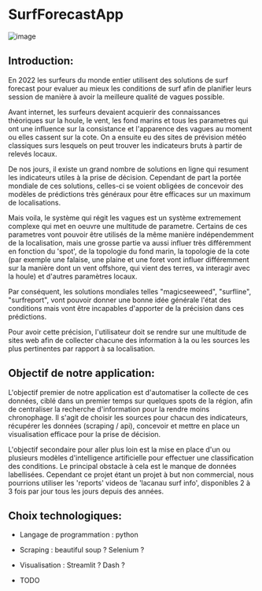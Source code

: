 # SurfForecastApp

![image](https://user-images.githubusercontent.com/59146778/204785395-2d4db1cf-4d92-46b2-976f-14e492a1809c.png)

<h2>Introduction:</h2>

En 2022 les surfeurs du monde entier utilisent des solutions de surf forecast pour evaluer au mieux les conditions de surf afin de planifier leurs session de manière à avoir la meilleure qualité de vagues possible. 

Avant internet, les surfeurs devaient acquierir des connaissances théoriques sur la houle, le vent, les fond marins et tous les parametres qui ont une influence sur la consistance et l'apparence des vagues au moment ou elles cassent sur la cote. 
On a ensuite eu des sites de prévision météo classiques surs lesquels on peut trouver les indicateurs bruts à partir de relevés locaux. 

De nos jours, il existe un grand nombre de solutions en ligne qui resument les indicateurs utiles à la prise de décision. Cependant de part la portée mondiale de ces solutions, celles-ci se voient obligées de concevoir des modèles de prédictions très généraux pour être efficaces sur un maximum de localisations.

Mais voila, le système qui régit les vagues est un système extremement complexe qui met en oeuvre une multitude de parametre. Certains de ces parametres vont pouvoir être utilisés de la même manière indépendemment de la localisation, mais une grosse partie va aussi influer très différemment en fonction du 'spot', de la topologie du fond marin, la topologie de la cote (par exemple une falaise, une plaine et une foret vont influer différemment sur la manière dont un vent offshore, qui vient des terres, va interagir avec la houle) et d'autres paramètres locaux.

Par conséquent, les solutions mondiales telles "magicseeweed", "surfline", "surfreport", vont pouvoir donner une bonne idée générale l'état des conditions mais vont être incapables d'apporter de la précision dans ces prédictions.

Pour avoir cette précision, l'utilisateur doit se rendre sur une multitude de sites web afin de collecter chacune des information à la ou les sources les plus pertinentes par rapport à sa localisation.


<h2>Objectif de notre application:</h2>

L'objectif premier de notre application est d'automatiser la collecte de ces données, ciblé dans un premier temps sur quelques spots de la région, afin de centraliser la recherche d'information pour la rendre moins chronophage. Il s'agit de choisir les sources pour chacun des indicateurs, récupérer les données (scraping / api), concevoir et mettre en place un visualisation efficace pour la prise de décision.

L'objectif secondaire pour aller plus loin est la mise en place d'un ou plusieurs modèles d'intelligence artificielle pour effectuer une classification des conditions.
Le principal obstacle à cela est le manque de données labellisées. Cependant ce projet étant un projet à but non commercial, nous pourrions utiliser les 'reports' videos de 'lacanau surf info', disponibles 2 à 3 fois par jour tous les jours depuis des années.


<h2>Choix technologiques:</h2>

- Langage de programmation : python

- Scraping : beautiful soup ? Selenium ?

- Visualisation : Streamlit ? Dash ?

- TODO
